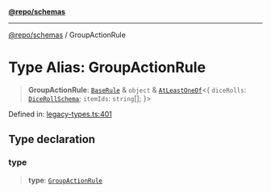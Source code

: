 [**@repo/schemas**](../README.md)

***

[@repo/schemas](../globals.md) / GroupActionRule

# Type Alias: GroupActionRule

> **GroupActionRule**: [`BaseRule`](BaseRule.md) & `object` & [`AtLeastOneOf`](AtLeastOneOf.md)\<\{ `diceRolls`: [`DiceRollSchema`](../interfaces/DiceRollSchema.md); `itemIds`: `string`[]; \}\>

Defined in: [legacy-types.ts:401](https://github.com/alexqguo/drinking-board-game-v3/blob/675bd7febb3071dfc3dca88ee4e9928e0ed24aab/packages/schemas/src/legacy-types.ts#L401)

## Type declaration

### type

> **type**: [`GroupActionRule`](../enumerations/RuleType.md#groupactionrule)
